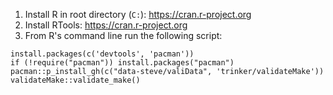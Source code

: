 1. Install R in root directory (`C:`): https://cran.r-project.org
2. Install RTools: https://cran.r-project.org
3. From R's command line run the following script:

```
install.packages(c('devtools', 'pacman'))
if (!require("pacman")) install.packages("pacman")
pacman::p_install_gh(c("data-steve/valiData", 'trinker/validateMake'))
validateMake::validate_make()
```
